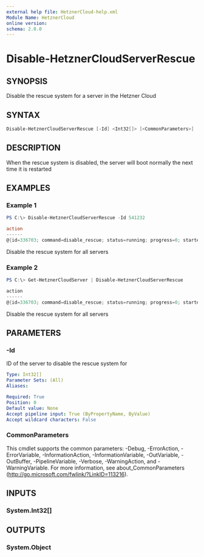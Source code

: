 ```yaml
---
external help file: HetznerCloud-help.xml
Module Name: HetznerCloud
online version:
schema: 2.0.0
---
```


# Disable-HetznerCloudServerRescue

## SYNOPSIS

Disable the rescue system for a server in the Hetzner Cloud

## SYNTAX

```powershell
Disable-HetznerCloudServerRescue [-Id] <Int32[]> [<CommonParameters>]
```

## DESCRIPTION

When the rescue system is disabled, the server will boot normally the next time it is restarted

## EXAMPLES

### Example 1

```powershell
PS C:\> Disable-HetznerCloudServerRescue -Id 541232

action
------
@{id=336703; command=disable_rescue; status=running; progress=0; started=2018-03-08T14:09:16+00:00; finished=; resou...
```

Disable the rescue system for all servers

### Example 2

```powershell
PS C:\> Get-HetznerCloudServer | Disable-HetznerCloudServerRescue

action
------
@{id=336703; command=disable_rescue; status=running; progress=0; started=2018-03-08T14:09:16+00:00; finished=; resou...
```

Disable the rescue system for all servers

## PARAMETERS

### -Id

ID of the server to disable the rescue system for

```yaml
Type: Int32[]
Parameter Sets: (All)
Aliases:

Required: True
Position: 0
Default value: None
Accept pipeline input: True (ByPropertyName, ByValue)
Accept wildcard characters: False
```

### CommonParameters

This cmdlet supports the common parameters: -Debug, -ErrorAction, -ErrorVariable, -InformationAction, -InformationVariable, -OutVariable, -OutBuffer, -PipelineVariable, -Verbose, -WarningAction, and -WarningVariable.
For more information, see about_CommonParameters (http://go.microsoft.com/fwlink/?LinkID=113216).

## INPUTS

### System.Int32[]

## OUTPUTS

### System.Object
